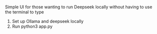 Simple UI for those wanting to run Deepseek locally without having to use the terminal to type


1. Set up Ollama and deepseek locally
2. Run python3 app.py
